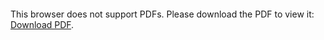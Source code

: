 <object data="christ-in-song/CIS1908pdfs/575.pdf" type="application/pdf" width="100%" height="1024px">
    <embed src="christ-in-song/CIS1908pdfs/575.pdf">
        <p>This browser does not support PDFs. Please download the PDF to view it: <a href="christ-in-song/CIS1908pdfs/575.pdf">Download PDF</a>.</p>
    </embed>
</object>
